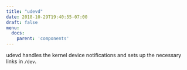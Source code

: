 ```yaml
---
title: "udevd"
date: 2018-10-29T19:40:55-07:00
draft: false
menu:
  docs:
    parent: 'components'
---
```


udevd handles the kernel device notifications and sets up the necessary links in `/dev`.
